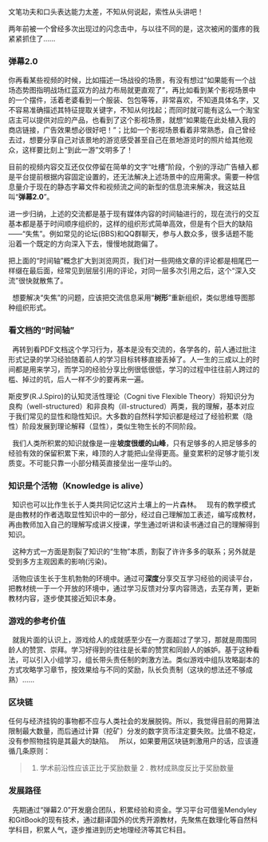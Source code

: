    文笔功夫和口头表达能力太差，不知从何说起，索性从头讲吧！

   两年前被一个曾经多次出现过的闪念击中，与以往不同的是，这次被闲的蛋疼的我紧紧抓住了……
 
### 弹幕2.0


   你再看某些视频的时候，比如描述一场战役的场景，有没有想过“如果能有一个战场态势图指明战场红蓝双方的战力布局就更直观了”，再比如看到某个影视场景中的一个摆件，活着老婆看到一个服装、包包等等，非常喜欢，不知道具体名字，又不容易准确描述其特征提取关键字，不知从何找起；而同时就可能有这么一个淘宝店主可以提供对应的产品，也看到了这个影视场景，就想“如果能在此处植入我的商店链接，广告效果想必很好吧！”；比如一个影视场景看着非常熟悉，自己曾经去过，想要分享自己对该景地的游览感受甚至自己在景地游览时的照片给其他观众，这样要比刻上“到此一游”文明多了！

   目前的视频内容交互还仅仅停留在简单的文字“吐槽”阶段，个别的浮动广告植入都是平台提前根据内容固定设置的，还无法解决上述场景中的应用需求。需要一种信息量介于现在的静态字幕文件和视频流之间的新型的信息流来解决，我这姑且叫“**弹幕2.0**”。

   进一步归纳，上述的交流都是基于现有媒体内容的时间轴进行的，现在流行的交互基本都是基于时间顺序组织的，这样的组织形式简单高效，但是有个巨大的缺陷——“失焦”。例如常见的论坛(BBS)和QQ群聊天，参与人数众多，很多话题不能沿着一个既定的方向深入下去，慢慢地就跑偏了。

   把上面的“时间轴”概念扩大到浏览网页，我们对一些网络文章的评论都是相尾巴一样缀在最后面，经常见到层层引用的评论，对同一层多次引用之后，这个“深入交流”很快就散焦了。

   想要解决“失焦”的问题，应该把交流信息采用“**树形**”重新组织，类似思维导图那种组织形式。
 
### 看文档的“时间轴”

   再转到看PDF文档这个学习行为，基本是没有交流的，各学各的，前人通过批注形式记录的学习经验随着前人的学习目标转移直接丢掉了。人一生的三成以上的时间都是用来学习，而学习的经验分享比例很低很低，学习的过程中往往前人跨过的槛、掉过的坑，后人一样不少的要再来一遍。
   
   斯皮罗(R.J.Spiro)的认知灵活性理论（Cogni tive Flexible Theory）将知识分为良构（well-structured）和非良构（ill-structured）两类，我的理解，基本对应于我们常见的显性和隐性知识。大多数的自然科学知识都是经过了经验积累（隐性）阶段发展到理论解释（显性），类似生物生长的不同阶段。
   
   我们人类所积累的知识就像是一座**坡度很缓的山峰**，只有足够多的人把足够多的经验有效的保留积累下来，峰顶的人才能把山垒得更高。量变累积的足够才能引发质变。不可能只靠一小部分精英直接垒出一座华山的。
 
### 知识是个活物（Knowledge is alive）
   
   知识也可以比作生长于人类共同记忆这片土壤上的一片森林。
   
   现有的教学模式是由教材的作者选取显性知识中的一部分，经过自己理解加工表述，编写成教材，再由教师加入自己的理解写成讲义授课，学生通过听讲和读书通过自己的理解得到知识。
   
   这种方式一方面是割裂了知识的“生物”本质，割裂了许许多多的联系；另外就是受到多方主观因素的影响(污染)。
   
   活物应该生长于生机勃勃的环境中。通过可**深度**分享交互学习经验的阅读平台，把教材统一于一个开放的环境中，通过学习反馈对分享内容筛选，去芜存菁，更新教材内容，逐步使其接近知识本身。
   
### 游戏的参考价值
   就我片面的认识上，游戏给人的成就感至少在一方面超过了学习，那就是周围同龄人的赞赏、崇拜。学习好得到的往往是长辈的赞赏和同龄人的嫉妒。基于这种看法，可以引入小组学习，组长带头责任制的刺激方法。类似游戏中组队攻略副本的方式攻略学习章节，按效果给与不同的奖励，队长负责制（这块的想法还不够成熟）……
   
### 区块链
   任何与经济挂钩的事物都不应与人类社会的发展脱钩。所以，我觉得目前的用算法限制最大数量，而后通过计算（挖矿）分发的数字货币注定要失败。比值不稳定，没有参照物挂钩是其最大的缺陷。
   所以，如果要用区块链刺激用户的话，应该遵循几条原则：
> 1. 学术前沿性应该正比于奖励数量
2 . 教材成熟度反比于奖励数量
 
### 发展路径
 
   先期通过“弹幕2.0”开发磨合团队，积累经验和资金。学习平台可借鉴Mendyley和GitBook的现有技术，通过翻译国外的优秀开源教材，先聚焦在数理化等自然科学科目，积累人气，逐步推进到历史地理经济等其它科目。
